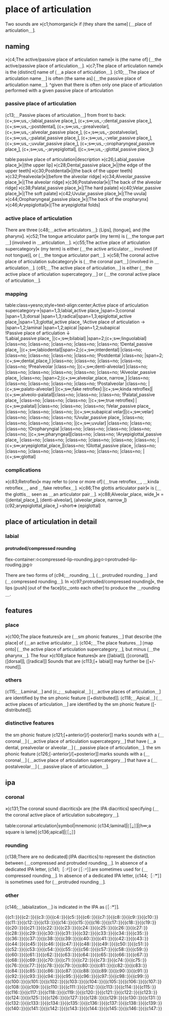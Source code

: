 
# place of articulation

Two sounds are »⟮c1;homorganic⟯« if ⟮they share the same⟯ ⟮＿place of articulation＿⟯.

## naming

»⟮c4;The active/passive place of articulation name⟯« is ⟮the name of⟯ ⟮＿the active/passive place of articulation＿⟯.
»⟮c7;The place of articulation name⟯« is the ⟮distinct⟯ name of ⟮＿a place of articulation＿⟯.
⟮c10;＿The place of articulation name＿⟯ is often ⟮the same as⟯ ⟮＿the passive place of articulation name＿⟯.
^given that there is often only one place of articulation performed with a given passive place of articulation

### passive place of articulation

⟮c13;＿Passive places of articulation＿⟯ from front to back: ⟮c+;s∞;us_-;labial⎵passive place⎵⟯, ⟮c+;s∞;us_-;dental⎵passive place⎵⟯, ⟮c+;s∞;us_-;postdental⟯, ⟮c+;s∞;us_-;prealveolar⟯, ⟮c+;s∞;us_-;alveolar⎵passive place⎵⟯, ⟮c+;s∞;us_-;postalveolar⟯, ⟮c+;s∞;us_-;palatal⎵passive place⎵⟯, ⟮c+;s∞;us_-;velar⎵passive place⎵⟯, ⟮c+;s∞;us_-;uvular⎵passive place⎵⟯, ⟮c+;s∞;us_-;oropharyngeal⎵passive place⎵⟯, ⟮c+;s∞;us_-;aryepiglottal⟯, (⟮c+;s∞;us_-;glottal⎵passive place⎵⟯)


table:passive place of articulation|description
»⟮c26;Labial⎵passive place⎵⟯«|⟮the upper lip⟯
»⟮c28;Dental⎵passive place⎵⟯«|⟮the edge of the upper teeth⟯
»⟮c30;Postdental⟯«|⟮the back of the upper teeth⟯
»⟮c32;Prealveolar⟯«|⟮before the alveolar ridge⟯
»⟮c34;Alveolar⎵passive place⎵⟯«|⟮The alveolar ridge⟯
»⟮c36;Postalveolar⟯«|⟮The back of the alveolar ridge⟯
»⟮c38;Palatal⎵passive place⎵⟯«|⟮The hard palate⟯
»⟮c40;Velar⎵passive place⎵⟯«|⟮The soft palate⟯
»⟮c42;Uvular⎵passive place⎵⟯«|⟮The uvula⟯ 
»⟮c44;Oropharyngeal⎵passive place⎵⟯«|⟮The back of the oropharynx⟯
»⟮c46;Aryepiglottal⟯«|⟮The aryepiglottal folds⟯

### active place of articulation

There are three ⟮c48;＿active articulators＿⟯: ⟮Lips⟯, ⟮tongue⟯, and ⟮the pharynx⟯.
»⟮c52;The tongue articulator part⟯« (my term) is ⟮＿the tongue part＿⟯ ⟮involved in ＿articulation＿⟯.
»⟮c55;The active place of articulation supercategory⟯« (my term) is either ⟮＿the active articulator＿ involved (if not tongue)⟯, or ⟮＿the tongue articulator part＿⟯.
»⟮c58;The coronal active place of articulation subcategory⟯« is ⟮＿the coronal part＿⟯ ⟮involved in ＿articulation＿⟯.
⟮c61;＿The active place of articulation＿⟯ is either ⟮＿the active place of articulation supercategory＿⟯ or ⟮＿the coronal active place of articulation＿⟯.

### mapping

table:class=yesno;style=text-align:center;Active place of articulation supercategory→|span=1,3;labial⎵active place⎵|span=3;coronal                                                         |span=1,3;dorsal    |span=1,3;radical|span=1,3;epiglottal⎵active place⎵|span=1,3;glottal⎵active place⎵
!Active place of articulation →                                                                        |span=1,2;laminal       |span=1,2;apical         |span=1,2;subapical    
!Passive place of articulation ↓                                                                                                                                                                                                                                            
!Labial⎵passive place⎵                                                              |⟮c+;s∞;bilabial⟯   |span=2;⟮c+;s∞;linguolabial⟯                      |class=no;             |class=no;             |class=no;       |class=no;       |class=no;
!Dental⎵passive place⎵                                                              |⟮c+;s∞;labiodental⟯|span=2;⟮c+;s∞;interdental⟯                       |class=no;             |class=no;             |class=no;       |class=no;       |class=no;
!Postdental                                                                          |class=no;         |span=2;⟮c+;s∞;dental⎵place⎵⟯                    |class=no;             |class=no;             |class=no;       |class=no;       |class=no;
!Prealveolar                                                                         |class=no;         |⟮c+;s∞;denti-alveolar⟯  |class=no;               |class=no;             |class=no;             |class=no;       |class=no;       |class=no;
!Alveolar⎵passive place⎵                                                            |class=no;         |span=2;⟮c+;s∞;alveolar⎵place, narrow⎵⟯          |class=no;             |class=no;             |class=no;       |class=no;       |class=no;
!Postalveolar                                                                        |class=no;         |⟮c+;s∞;palato-alveolar⟯ |⟮c+;s∞;fake retroflex⟯   |⟮c+;s∞;kinda retroflex⟯|⟮c+;s∞;alveolo-palatal⟯|class=no;       |class=no;       |class=no;
!Palatal⎵passive place⎵                                                             |class=no;         |class=no;              |class=no;               |⟮c+;s∞;true retroflex⟯ |⟮c+;s∞;palatal⟯        |class=no;       |class=no;       |class=no;
!Velar⎵passive place⎵                                                               |class=no;         |class=no;              |class=no;               |⟮c+;s∞;subapical velar⟯|⟮c+;s∞;velar⟯          |class=no;       |class=no;       |class=no;
!Uvular⎵passive place⎵                                                              |class=no;         |class=no;              |class=no;               |class=no;             |⟮c+;s∞;uvular⟯         |class=no;       |class=no;       |class=no;
!Oropharyngial                                                                       |class=no;         |class=no;              |class=no;               |class=no;             |class=no;            |⟮c+;s∞;pharyngeal⟯|class=no;       |class=no;
!Aryepiglottal⎵passive place⎵                                                       |class=no;         |class=no;              |class=no;               |class=no;             |class=no;            |class=no;       |⟮c+;s∞;aryepiglottal⎵place⎵⟯|class=no;
!Glottal⎵passive place⎵                                                             |class=no;         |class=no;              |class=no;               |class=no;             |class=no;            |class=no;       |class=no;        |⟮c+;s∞;glottal⟯

### complications

»⟮c83;Retroflex⟯« may refer to ⟮one or more of⟯ ⟮＿true retroflex＿, ＿kinda retroflex＿, and ＿fake retroflex＿⟯.
»⟮c86;The glottis articulator pair⟯« is ⟮＿the glottis＿ seen as ＿an articulator pair＿⟯.
»⟮c88;Alveolar⎵place, wide⎵⟯« = {⟮dental⎵place⎵⟯, ⟮denti-alveolar⟯, ⟮alveolar⎵place, narrow⎵⟯}
⟮c92;aryepiglottal⎵place⎵⟯ =short=> ⟮epiglottal⟯

## place of articulation in detail

### labial

#### protruded/compressed rounding

flex-container:✫compressed-lip-rounding.jpg✫✫protruded-lip-rouding.jpg✫


There are two forms of ⟮c94;＿rounding＿⟯, ⟮＿protruded rounding＿⟯ and ⟮＿compressed rounding＿⟯.
In »⟮c97;protruded/compressed rounding⟯«, the lips ⟮push⟯ ⟮out of the face⟯/⟮c_;onto each other⟯ to produce the ＿rounding＿.

## features

### place

»⟮c100;The place features⟯« are ⟮＿sm phonic features＿⟯ that describe ⟮the place⟯ of ⟮＿an active articulator＿⟯.
⟮c104;＿The place features＿⟯ ⟮map onto⟯ ⟮＿the active place of articulation supercategory＿⟯, but minus ⟮＿the pharynx＿⟯.
The four »⟮c108;place features⟯« are ⟮[labial]⟯, ⟮[coronal]⟯, ⟮[dorsal]⟯, ⟮[radical]⟯
Sounds that are ⟮c113;[+ labial]⟯ may further be ⟮[+/- round]⟯.

### others

⟮c115;＿Laminal＿⟯ and ⟮c_;＿subapical＿⟯ ⟮＿active places of articulation＿⟯ are identified by the sm phonic feature ⟮[+distributed]⟯.
⟮c118;＿Apical＿⟯ ⟮＿active places of articulation＿⟯ are identified by the sm phonic feature ⟮[-distributed]⟯.

### distinctive features

the sm phonic feature ⟮c121;[+anterior]/[-posterior]⟯ marks sounds with a  ⟮＿coronal＿⟯ ⟮＿active place of articulation supercategory＿⟯ that have ⟮＿a dental, prealveolar or alveolar＿⟯ ⟮＿passive place of articulation＿⟯. 
the sm phonic feature ⟮c126;[-anterior]/[+posterior]⟯ marks sounds with a ⟮＿coronal＿⟯ ⟮＿active place of articulation supercategory＿⟯ that have a ⟮＿postalveolar＿⟯ ⟮＿passive place of articulation＿⟯. 

## ipa

### coronal

»⟮c131;The coronal sound diacritics⟯« are ⟮the IPA diacritics⟯ specifying ⟮＿the coronal active place of articulation subcategory＿⟯.


table:coronal articulation|symbol|mnemonic
⟮c134;laminal⟯|⟮［◌̻］⟯|⟮h∞;a square is lame⟯
⟮c136;apical⟯|⟮［◌̺］⟯

### rounding

⟮c138;There are no dedicated⟯ ⟮IPA diacritics⟯ to represent the distinction between ⟮＿compressed and protruded rounding＿⟯.
In absence of a dedicated IPA letter, ⟮c141;［◌ᵝ］⟯ or ⟮［◌ᶹ］⟯ are sometimes used for ⟮＿compressed rounding＿⟯.
In absence of a dedicated IPA letter, ⟮c144;［◌ʷ］⟯ is sometimes used for ⟮＿protruded rounding＿⟯.

### other

⟮c146;＿labialization＿⟯ is indicated in the IPA as ⟮［◌ʷ］⟯.

<span class="cloze-dump">{{c1::}}{{c2::}}{{c3::}}{{c4::}}{{c5::}}{{c6::}}{{c7::}}{{c8::}}{{c9::}}{{c10::}}{{c11::}}{{c12::}}{{c13::}}{{c14::}}{{c15::}}{{c16::}}{{c17::}}{{c18::}}{{c19::}}{{c20::}}{{c21::}}{{c22::}}{{c23::}}{{c24::}}{{c25::}}{{c26::}}{{c27::}}{{c28::}}{{c29::}}{{c30::}}{{c31::}}{{c32::}}{{c33::}}{{c34::}}{{c35::}}{{c36::}}{{c37::}}{{c38::}}{{c39::}}{{c40::}}{{c41::}}{{c42::}}{{c43::}}{{c44::}}{{c45::}}{{c46::}}{{c47::}}{{c48::}}{{c49::}}{{c50::}}{{c51::}}{{c52::}}{{c53::}}{{c54::}}{{c55::}}{{c56::}}{{c57::}}{{c58::}}{{c59::}}{{c60::}}{{c61::}}{{c62::}}{{c63::}}{{c64::}}{{c65::}}{{c66::}}{{c67::}}{{c68::}}{{c69::}}{{c70::}}{{c71::}}{{c72::}}{{c73::}}{{c74::}}{{c75::}}{{c76::}}{{c77::}}{{c78::}}{{c79::}}{{c80::}}{{c81::}}{{c82::}}{{c83::}}{{c84::}}{{c85::}}{{c86::}}{{c87::}}{{c88::}}{{c89::}}{{c90::}}{{c91::}}{{c92::}}{{c93::}}{{c94::}}{{c95::}}{{c96::}}{{c97::}}{{c98::}}{{c99::}}{{c100::}}{{c101::}}{{c102::}}{{c103::}}{{c104::}}{{c105::}}{{c106::}}{{c107::}}{{c108::}}{{c109::}}{{c110::}}{{c111::}}{{c112::}}{{c113::}}{{c114::}}{{c115::}}{{c116::}}{{c117::}}{{c118::}}{{c119::}}{{c120::}}{{c121::}}{{c122::}}{{c123::}}{{c124::}}{{c125::}}{{c126::}}{{c127::}}{{c128::}}{{c129::}}{{c130::}}{{c131::}}{{c132::}}{{c133::}}{{c134::}}{{c135::}}{{c136::}}{{c137::}}{{c138::}}{{c139::}}{{c140::}}{{c141::}}{{c142::}}{{c143::}}{{c144::}}{{c145::}}{{c146::}}{{c147::}}</span>
